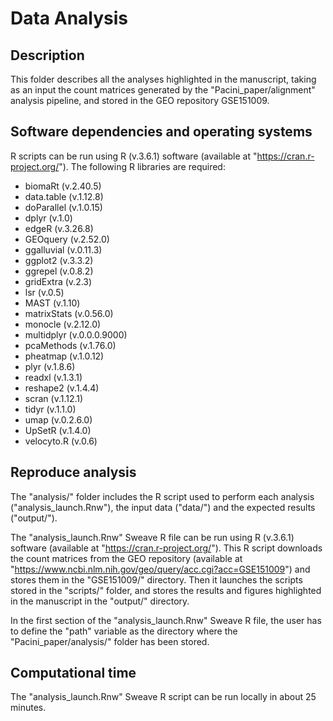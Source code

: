 # Data Analysis

## Description
This folder describes all the analyses highlighted in the manuscript, taking as an input the count matrices generated by the "Pacini_paper/alignment" analysis pipeline, and stored in the GEO repository GSE151009. 

## Software dependencies and operating systems
R scripts can be run using R (v.3.6.1) software (available at "https://cran.r-project.org/"). The following R libraries are required:
- biomaRt (v.2.40.5)
- data.table (v.1.12.8)
- doParallel (v.1.0.15)
- dplyr (v.1.0)
- edgeR (v.3.26.8)
- GEOquery (v.2.52.0)
- ggalluvial (v.0.11.3)
- ggplot2 (v.3.3.2)
- ggrepel (v.0.8.2)
- gridExtra (v.2.3)
- lsr (v.0.5)
- MAST (v.1.10)
- matrixStats (v.0.56.0)
- monocle (v.2.12.0)
- multidplyr (v.0.0.0.9000)
- pcaMethods (v.1.76.0)
- pheatmap (v.1.0.12)
- plyr (v.1.8.6)
- readxl (v.1.3.1)
- reshape2 (v.1.4.4)
- scran (v.1.12.1)
- tidyr (v.1.1.0)
- umap (v.0.2.6.0)
- UpSetR (v.1.4.0)
- velocyto.R (v.0.6)

## Reproduce analysis
The "analysis/" folder includes the R script used to perform each analysis ("analysis_launch.Rnw"), the input data ("data/") and the expected results ("output/"). 

The "analysis_launch.Rnw" Sweave R file can be run using R (v.3.6.1) software (available at "https://cran.r-project.org/"). This R script downloads the count matrices from the GEO repository (available at "https://www.ncbi.nlm.nih.gov/geo/query/acc.cgi?acc=GSE151009") and stores them in the "GSE151009/" directory. Then it launches the scripts stored in the "scripts/" folder, and stores the results and figures highlighted in the manuscript in the "output/" directory.

In the first section of the "analysis_launch.Rnw" Sweave R file, the user has to define the "path" variable as the directory where the "Pacini_paper/analysis/" folder has been stored.

## Computational time
The "analysis_launch.Rnw" Sweave R script can be run locally in about 25 minutes.

